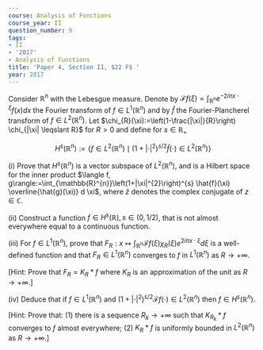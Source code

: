```yaml
---
course: Analysis of Functions
course_year: II
question_number: 9
tags:
- II
- '2017'
- Analysis of Functions
title: 'Paper 4, Section II, $22 F$ '
year: 2017
---
```




Consider $\mathbb{R}^{n}$ with the Lebesgue measure. Denote by $\mathcal{F} f(\xi)=\int_{\mathbb{R}^{n}} e^{-2 i \pi x \cdot \xi} f(x) d x$ the Fourier transform of $f \in L^{1}\left(\mathbb{R}^{n}\right)$ and by $\hat{f}$ the Fourier-Plancherel transform of $f \in L^{2}\left(\mathbb{R}^{n}\right)$. Let $\chi_{R}(\xi):=\left(1-\frac{|\xi|}{R}\right) \chi_{|\xi| \leqslant R}$ for $R>0$ and define for $s \in \mathbb{R}_{+}$

$$H^{s}\left(\mathbb{R}^{n}\right):=\left\{f \in L^{2}\left(\mathbb{R}^{n}\right) \mid\left(1+|\cdot|^{2}\right)^{s / 2} \hat{f}(\cdot) \in L^{2}\left(\mathbb{R}^{n}\right)\right\}$$

(i) Prove that $H^{s}\left(\mathbb{R}^{n}\right)$ is a vector subspace of $L^{2}\left(\mathbb{R}^{n}\right)$, and is a Hilbert space for the inner product $\langle f, g\rangle:=\int_{\mathbb{R}^{n}}\left(1+|\xi|^{2}\right)^{s} \hat{f}(\xi) \overline{\hat{g}(\xi)} d \xi$, where $\bar{z}$ denotes the complex conjugate of $z \in \mathbb{C}$.

(ii) Construct a function $f \in H^{s}(\mathbb{R}), s \in(0,1 / 2)$, that is not almost everywhere equal to a continuous function.

(iii) For $f \in L^{1}\left(\mathbb{R}^{n}\right)$, prove that $F_{R}: x \mapsto \int_{\mathbb{R}^{n}} \mathcal{F} f(\xi) \chi_{R}(\xi) e^{2 i \pi x \cdot \xi} d \xi$ is a well-defined function and that $F_{R} \in L^{1}\left(\mathbb{R}^{n}\right)$ converges to $f$ in $L^{1}\left(\mathbb{R}^{n}\right)$ as $R \rightarrow+\infty$.

[Hint: Prove that $F_{R}=K_{R} * f$ where $K_{R}$ is an approximation of the unit as $R \rightarrow+\infty .]$

(iv) Deduce that if $f \in L^{1}\left(\mathbb{R}^{n}\right)$ and $\left(1+|\cdot|^{2}\right)^{s / 2} \mathcal{F} f(\cdot) \in L^{2}\left(\mathbb{R}^{n}\right)$ then $f \in H^{s}\left(\mathbb{R}^{n}\right)$.

[Hint: Prove that: (1) there is a sequence $R_{k} \rightarrow+\infty$ such that $K_{R_{k}} * f$ converges to $f$ almost everywhere; (2) $K_{R} * f$ is uniformly bounded in $L^{2}\left(\mathbb{R}^{n}\right)$ as $R \rightarrow+\infty$.]